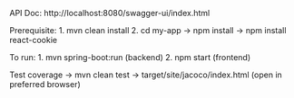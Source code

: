 API Doc: http://localhost:8080/swagger-ui/index.html

Prerequisite:
    1. mvn clean install
    2. cd my-app
        -> npm install
        -> npm install react-cookie

To run:
    1. mvn spring-boot:run (backend)
    2. npm start (frontend)

Test coverage ->
    mvn clean test -> target/site/jacoco/index.html (open in preferred browser)